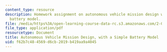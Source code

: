 ```yaml
---
content_type: resource
description: Homework assignment on autonomous vehicle mission design with a simple
  battery model.
file: /media/https%3A/open-learning-course-data-rc.s3.amazonaws.com/2-017j-design-of-electromechanical-robotic-systems-fall-2009/f62b7c484569d6cb2019b419aa9a4045_MIT2_017JF09_p09.pdf
file_type: application/pdf
resourcetype: Document
title: Autonomous Vehicle Mission Design, with a Simple Battery Model
uid: f62b7c48-4569-d6cb-2019-b419aa9a4045
---
```

